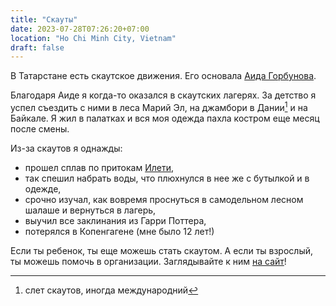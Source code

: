 ```yaml
---
title: "Скауты"
date: 2023-07-28T07:26:20+07:00
location: "Ho Chi Minh City, Vietnam"
draft: false
---
```


В Татарстане есть скаутское движения. Его основала [Аида Горбунова][aida].

Благодаря Аиде я когда-то оказался в скаутских лагерях. За детство я успел съездить с ними
в леса Марий Эл, на джамбори в Дании[^1] и на Байкале. Я жил в палатках и вся моя одежда
пахла костром еще месяц после смены.

Из-за скаутов я однажды:
* прошел сплав по притокам [Илети][river],
* так спешил набрать воды, что плюхнулся в нее же с бутылкой и в одежде,
* срочно изучал, как вовремя проснуться в самодельном лесном шалаше и вернуться в лагерь,
* выучил все заклинания из Гарри Поттера,
* потерялся в Копенгагене (мне было 12 лет!)

Если ты ребенок, ты еще можешь стать скаутом. А если ты взрослый, ты можешь помочь в
организации. Заглядывайте к ним [на сайт][sc-tat]!

[^1]: слет скаутов, иногда международний

[aida]: https://vk.com/aidagorbunova
[river]: https://ru.wikipedia.org/wiki/Илеть
[sc-tat]: http://www.scout-tatarstan.ru/kak_stat/
